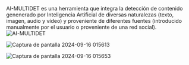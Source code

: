 AI-MULTIDET es una herramienta que integra la detección de contenido genenerado por Inteligencia Artificial de diversas naturalezas (texto, imagen, audio y vídeo) y proveniente de diferentes fuentes (introducido manualmente por el usuario o proveniente de una red social). 
![AI-MULTIDET](https://github.com/user-attachments/assets/7d8ca8f3-e510-4ab2-9ccb-8b1609d3df5f)

![Captura de pantalla 2024-09-16 015613](https://github.com/user-attachments/assets/e9621ccf-46c6-4f5d-b6fd-30bd91470c60)

![Captura de pantalla 2024-09-16 015653](https://github.com/user-attachments/assets/b46042a0-3f2c-4a4a-98e0-a1c5204a0bf1)
